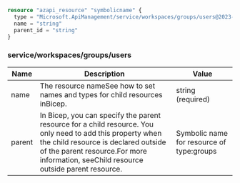 ```terraform
resource "azapi_resource" "symbolicname" {
  type = "Microsoft.ApiManagement/service/workspaces/groups/users@2023-05-01-preview"
  name = "string"
  parent_id = "string"
}

```

### service/workspaces/groups/users

| Name | Description | Value |
|-|-|-|
| name | The resource nameSee how to set names and types for child resources inBicep. | string (required) |
| parent | In Bicep, you can specify the parent resource for a child resource. You only need to add this property when the child resource is declared outside of the parent resource.For more information, seeChild resource outside parent resource. | Symbolic name for resource of type:groups |


